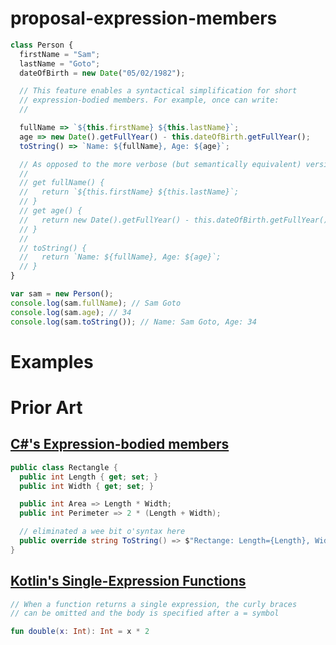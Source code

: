 # proposal-expression-members

```javascript
class Person {
  firstName = "Sam";
  lastName = "Goto";
  dateOfBirth = new Date("05/02/1982");

  // This feature enables a syntactical simplification for short
  // expression-bodied members. For example, once can write:
  //

  fullName => `${this.firstName} ${this.lastName}`;
  age => new Date().getFullYear() - this.dateOfBirth.getFullYear();
  toString() => `Name: ${fullName}, Age: ${age}`;

  // As opposed to the more verbose (but semantically equivalent) version:
  //
  // get fullName() { 
  //   return `${this.firstName} ${this.lastName}`;
  // }
  // get age() {
  //   return new Date().getFullYear() - this.dateOfBirth.getFullYear();
  // }
  //
  // toString() {
  //   return `Name: ${fullName}, Age: ${age}`;
  // }
}

var sam = new Person();
console.log(sam.fullName); // Sam Goto
console.log(sam.age); // 34
console.log(sam.toString()); // Name: Sam Goto, Age: 34
```

# Examples

# Prior Art

## [C#'s Expression-bodied members](https://msdn.microsoft.com/en-us/magazine/dn802602.aspx)

```c#
public class Rectangle {
  public int Length { get; set; }
  public int Width { get; set; }

  public int Area => Length * Width;
  public int Perimeter => 2 * (Length + Width);

  // eliminated a wee bit o'syntax here
  public override string ToString() => $"Rectange: Length={Length}, Width={Width}";
}
```

## [Kotlin's Single-Expression Functions](https://kotlinlang.org/docs/reference/functions.html#single-expression-functions)

```kotlin
// When a function returns a single expression, the curly braces 
// can be omitted and the body is specified after a = symbol

fun double(x: Int): Int = x * 2
```

